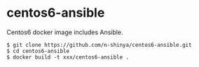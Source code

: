 # centos6-ansible

Centos6 docker image includes Ansible.

```
$ git clone https://github.com/n-shinya/centos6-ansible.git
$ cd centos6-ansible
$ docker build -t xxx/centos6-ansible .
```
